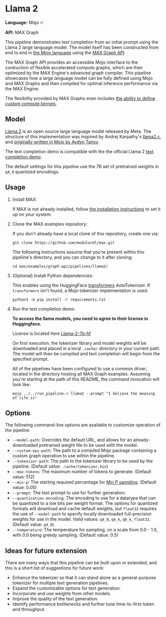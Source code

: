 # Llama 2

**Language:** Mojo 🔥

**API**: MAX Graph

This pipeline demonstrates text completion from an initial prompt using the
Llama 2 large language model. The model itself has been constructed from
end to end in [the Mojo language](https://docs.modular.com/mojo/) using the
[MAX Graph API](https://docs.modular.com/max/graph).

The MAX Graph API provides an accessible Mojo interface to the contruction of
flexible accelerated compute graphs, which are then optimized by the MAX
Engine's advanced graph compiler. This pipeline showcases how a large language
model can be fully defined using Mojo and MAX Graphs and then compiled for
optimal inference performance via the MAX Engine.

The flexibility provided by MAX Graphs even includes
[the ability to define custom compute kernels](https://docs.modular.com/max/extensibility/graph-custom-op).

## Model

[Llama 2](https://llama.meta.com/llama2/) is an open source large language
model released by Meta. The structure of this implementation was
inspired by Andrej Karpathy's [llama2.c](https://github.com/karpathy/llama2.c),
and [originally written in Mojo by Aydyn Tairov](https://github.com/tairov/llama2.mojo).

The text completion demo is compatible with the the official Llama 2
[text completion demo](https://github.com/facebookresearch/llama/blob/ef351e9cd9496c579bf9f2bb036ef11bdc5ca3d2/example_text_completion.py).

The default settings for this pipeline use the 7B set of pretrained weights in
`q4_0` quantized encodings.

## Usage

1. Install MAX:

   If MAX is not already installed, follow
   [the installation instructions](https://docs.modular.com/max/install)
   to set it up on your system.

2. Clone the MAX examples repository:

   If you don't already have a local clone of this repository, create one via:

   ```shell
   git clone https://github.com/modularml/max.git
   ```

   The following instructions assume that you're present within this pipeline's
   directory, and you can change to it after cloning:

   ```shell
   cd max/examples/graph-api/pipelines/llama2/
   ```

3. (Optional) Install Python dependencies:

   This enables using the HuggingFace
   [transformers](https://github.com/huggingface/transformers) AutoTokenizer.
   If `transformers` isn't found, a Mojo tokenizer implementation is used.

   ```shell
   python3 -m pip install -r requirements.txt
   ```

4. Run the text completion demo:

   **To access the llama models, you need to agree to their license in Huggingface.**

   License is located here [Llama-2-7b-hf](https://huggingface.co/meta-llama/Llama-2-7b-hf)

   On first execution, the tokenizer library and model weights will be
   downloaded and placed in a local `.cache/` directory in your current path.
   The model will then be compiled and text completion will begin from the
   specified prompt.

   All of the pipelines have been configured to use a common driver, located
   in the directory hosting all MAX Graph examples. Assuming you're starting
   at the path of this README, the command invocation will look like:

   ```shell
   mojo ../../run_pipeline.🔥 llama2 --prompt "I believe the meaning of life is"
   ```

## Options

The following command-line options are available to customize operation of the
pipeline:

- `--model-path`: Overrides the default URL, and allows for an
  already-downloaded pretrained weight file to be used with the model.
- `--custom-ops-path`: The path to a compiled Mojo package containing a custom
  graph operation to use within the pipeline.
- `--tokenizer-path`: The path to the tokenizer library to be used by the
  pipeline. (Default value: `.cache/tokenizer.bin`)
- `--max-tokens`: The maximum number of tokens to generate.
  (Default value: 512)
- `--min-p`: The starting required percentage for
  [Min P sampling](https://github.com/ggerganov/llama.cpp/pull/3841).
  (Default value: 0.05)
- `--prompt`: The text prompt to use for further generation.
- `--quantization-encoding`: The encoding to use for a datatype that can be
  quantized to a low bits per weight format. The options for quantized formats
  will download and cache default weights, but `float32` requires the use of
  `--model-path` to specify locally downloaded full-precision weights for use
  in the model.
  Valid values: `q4_0`, `q4_k`, `q6_k`, `float32`.
  (Default value: `q4_0`).
- `--temperature`: The temperature for sampling, on a scale from 0.0 - 1.0,
  with 0.0 being greedy sampling. (Default value: 0.5)

## Ideas for future extension

There are many ways that this pipeline can be built upon or extended, and
this is a short list of suggestions for future work:

- Enhance the tokenizer so that it can stand alone as a general-purpose
  tokenizer for multiple text generation pipelines.
- Expand the customizable options for text generation.
- Incorporate and use weights from other models.
- Improve the quality of the text generation.
- Identify performance bottlenecks and further tune time-to-first-token and
  throughput.
